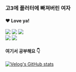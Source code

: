 ### 고3에 플러터에 빠져버린 여자

####  ♥ Love ya!
![](https://img.shields.io/badge/Flutter-02569B?style=for-the-badge&logo=flutter&logoColor=white)
![](https://img.shields.io/badge/Dart-0175C2?style=for-the-badge&logo=dart&logoColor=white)
![](https://img.shields.io/badge/Kotlin-0095D5?&style=for-the-badge&logo=kotlin&logoColor=white)<br>
![](https://img.shields.io/badge/PHP-777BB4?style=for-the-badge&logo=php&logoColor=white)
![](https://img.shields.io/badge/Django-092E20?style=for-the-badge&logo=django&logoColor=white)

#### 여기서 공부해요 👇<br>
[![Velog's GitHub stats](https://velog-readme-stats.vercel.app/api?name=de-quei)](https://velog.io/@de-quei/posts)
